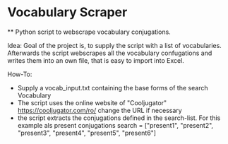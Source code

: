 # Vocabulary Scraper

** Python script to webscrape vocabulary conjugations.

Idea:
Goal of the project is, to supply the script with a list of vocabularies.
Afterwards the script webscrapes all the vocabulary confugations and writes them into an own file, that is easy to import into Excel.

How-To:
- Supply a vocab_input.txt
  containing the base forms of the search Vocabulary
- The script uses the online website of "Cooljugator"
  https://cooljugator.com/ro/
  change the URL if necessary
- the script extracts the conjugations defined in the search-list.
  For this example als present conjugations 
  search = ["present1", "present2", "present3", "present4", "present5", "present6"]
